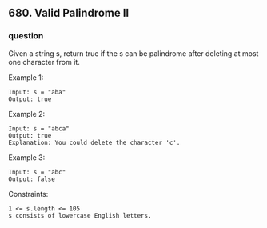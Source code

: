 ## 680. Valid Palindrome II

### question

Given a string s, return true if the s can be palindrome after deleting at most one character from it.

Example 1:
```text
Input: s = "aba"
Output: true
```
Example 2:
```text
Input: s = "abca"
Output: true
Explanation: You could delete the character 'c'.
```
Example 3:
```text
Input: s = "abc"
Output: false
```


Constraints:
```text
1 <= s.length <= 105
s consists of lowercase English letters.
```